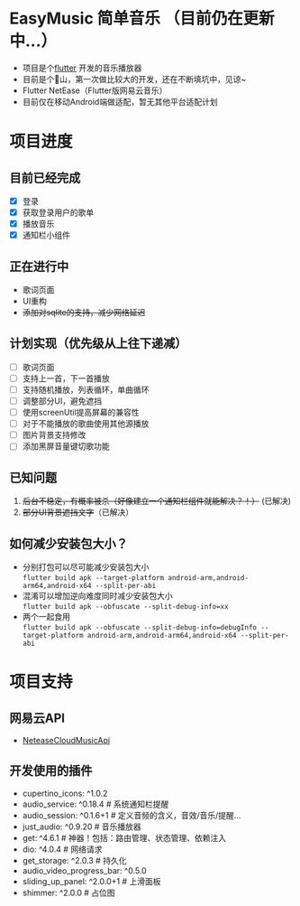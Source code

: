 <!--
 * @Creator: Odd
 * @Date: 2022-04-10 21:01:33
 * @LastEditTime: 2022-04-25 02:24:05
 * @FilePath: \flutter_easymusic\README.md
-->
# EasyMusic 简单音乐 （目前仍在更新中...）

- 项目是个[flutter](https://flutter.dev) 开发的音乐播放器
- 目前是个:poop:山，第一次做比较大的开发，还在不断填坑中，见谅~
- Flutter NetEase（Flutter版网易云音乐）
- 目前仅在移动Android端做适配，暂无其他平台适配计划

# 项目进度

## 目前已经完成

- [x] 登录
- [x] 获取登录用户的歌单
- [x] 播放音乐
- [x] 通知栏小组件

## 正在进行中

- 歌词页面
- UI重构
- ~~添加对sqlite的支持，减少网络延迟~~

## 计划实现（优先级从上往下递减）

- [ ] 歌词页面
- [ ] 支持上一首，下一首播放
- [ ] 支持随机播放，列表循环，单曲循环
- [ ] 调整部分UI，避免遮挡
- [ ] 使用screenUtil提高屏幕的兼容性
- [ ] 对于不能播放的歌曲使用其他源播放
- [ ] 图片背景支持修改
- [ ] 添加黑屏音量键切歌功能

## 已知问题

1. ~~后台不稳定，有概率被杀（好像建立一个通知栏组件就能解决？！）~~ (已解决)
2. ~~部分UI背景遮挡文字~~（已解决）

## 如何减少安装包大小？

- 分别打包可以尽可能减少安装包大小  
`flutter build apk --target-platform android-arm,android-arm64,android-x64 --split-per-abi`
- 混淆可以增加逆向难度同时减少安装包大小  
`flutter build apk --obfuscate --split-debug-info=xx`
- 两个一起食用  
`flutter build apk --obfuscate --split-debug-info=debugInfo --target-platform android-arm,android-arm64,android-x64 --split-per-abi`

# 项目支持

## 网易云API

- [NeteaseCloudMusicApi](https://github.com/Binaryify/NeteaseCloudMusicApi)

## 开发使用的插件

- cupertino_icons: ^1.0.2
- audio_service: ^0.18.4 # 系统通知栏提醒
- audio_session: ^0.1.6+1 # 定义音频的含义，音效/音乐/提醒...
- just_audio: ^0.9.20 # 音乐播放器
- get: ^4.6.1 # 神器！包括：路由管理、状态管理、依赖注入
- dio: ^4.0.4 # 网络请求
- get_storage: ^2.0.3 # 持久化
- audio_video_progress_bar: ^0.5.0
- sliding_up_panel: ^2.0.0+1 # 上滑面板
- shimmer: ^2.0.0 # 占位图